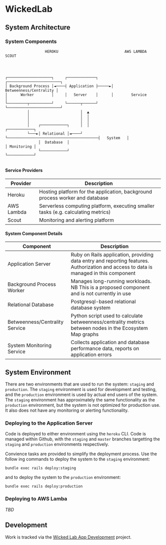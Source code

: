 # WickedLab

## System Architecture

### System Components

```
                  HEROKU                              AWS LAMBDA                    SCOUT




┌────────────────────┐     ┌─────────────┐      ┌────────────────────────┐
│ Background Process │◄────┤ Application ├─────►│ Betweenness/Centrality │
│      Worker        │     │   Server    │      │        Service         │
└─────────┬──────────┘     └──────┬──────┘      └────────────────────────┘
          │                       │  ▲
          │                       │  │
          │                       │  │
          │    ┌────────────┐     │  │                                         ┌────────────┐
          └───►│ Relational │◄────┘  └─────────────────────────────────────────┤   System   │
               │  Database  │                                                  │ Monitoring │
               └────────────┘                                                  └────────────┘


```

#### Service Providers

| Provider | Description |
| --------------- | --------------- |
| Heroku | Hosting platform for the application, background process worker and database |
| AWS Lambda | Serverless computing platform, executing smaller tasks (e.g. calculating metrics)  |
| Scout | Monitoring and alerting platform |

#### System Component Details

| Component | Description |
| --------------- | --------------- |
| Application Server | Ruby on Rails application, providing data entry and reporting features. Authorization and access to data is managed in this component |
| Background Process Worker | Manages long-running workloads. NB This is a proposed component and is not currently in use |
| Relational Database | Postgresql-based relational database system |
| Betweenness/Centrality Service | Python script used to calculate betweenness/centrality metrics between nodes in the Ecosystem Map graphs |
| System Monitoring Service | Collects application and database performance data, reports on application errors |


## System Environment

There are two environments that are used to run the system: `staging` and `production`. The `staging` environment is used for development and testing, and the `production` environment is used by actual end users of the system. The `staging` environment has approximately the same functionality as the `production` environment, but the system is not optimized for production use. It also does not have any monitoring or alerting functionality.

### Deploying to the Application Server

Code is deployed to either environment using the `heroku` CLI. Code is managed within Github, with the `staging` and `master` branches targetting the `staging` and `production` environments respectively.

Convience tasks are provided to simplify the deployment process. Use the follow ing commands to deploy the system to the `staging` environment:


```
bundle exec rails deploy:staging
```

and to deploy the system to the `production` environment:

```
bundle exec rails deploy:production
```

### Deploying to AWS Lamba

_TBD_

## Development

Work is tracked via the [Wicked Lab App Development](https://github.com/ferrisoxide/wicked_software/projects/1) project.
